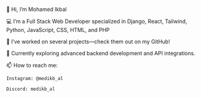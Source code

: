   👋 Hi, I’m Mohamed Ikbal
  
  💻 I’m a Full Stack Web Developer specialized in Django, React, Tailwind, Python, JavaScript, CSS, HTML, and PHP
  
  🚀 I’ve worked on several projects—check them out on my GitHub!
  
  🌱 Currently exploring advanced backend development and API integrations.
  
  📫 How to reach me:
  
    Instagram: @medikb_al
    
    Discord: medikb_al
